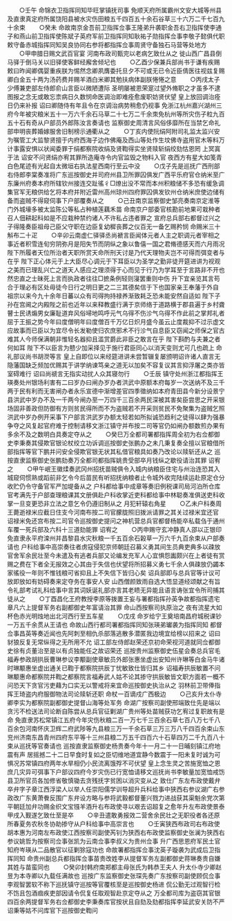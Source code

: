 <!-- { "loadSidebar": true } -->
　　○壬午  命锦衣卫指挥同知毕旺掌镇抚司事  免顺天府所属霸州文安大城等州县及直隶真定府所属饶阳县被水灾伤田粮五千四百五十余石谷草三十六万二千七百九十余束
　　○癸未  命故南京金吾前卫指挥佥事王隆弟升袭职金吾右卫指挥使李通子和燕山前卫指挥使陈斌子英府军前卫指挥同知耿祐子勋指挥佥事李敬子懿俱代职  敕守备赤城指挥同知吴良协同右参将都指挥佥事周贤守备独石马营等处地方
　　○甲申腊日赐文武百官宴  河南布政司甄完以老病乞致仕从之  徙山西广昌县倒马驿于倒马关以旧驿使客鲜经廨舍倾圮也
　　○乙酉少保兼兵部尚书于谦有疾赐  敕曰昨闻卿偶婴重疾朕为惕然念卿夙膺委托旦夕不可或无已令近臣倩医往视兹复赐卿白金五十两为汤药费并赐羊酒白米卿其勉扶病体副朕惓惓之意
　　○丙戌太子少傅兼吏部左侍郎俞山言臣以微陋遭际  圣明屡被恩荣寔过望外脩职之才虽多不逮图报之念无或敢忘柰病日久数悯命医调治即难痊愈废职妨贤伏望  皇上放回调治痊日仍来补报  诏曰卿随侍有年且令在京调治病势稍愈仍视事  免浙江杭州嘉兴湖州三府今年被灾粮米五十一万六千余石马草二十七万二千余朿免杭州等所灾伤子粒九百五十石有奇从户部员外郎陈汝言奏请也  监察御史周清言风俗侈靡所在当禁乞命礼部申明丧葬婚嫁服舍旧制榜示通衢从之
　　○丁亥内使阮绢阿附司礼监太监兴安为嘱管工大监黎贤擅于内府西海子边作佛庵及西山等处作生坟佛寺盗用官木等料万计事露安惧以状闻委罪于绢都察院收绢及贤鞫得实坐贤赎斩绢绞劾怙恩罔  上冥寘于法  诏安不问贤绢亦宥其罪所造庵寺令内官监毁之物料入官  夜西方有星大如笺青白色尾迹有光起自太微垣右执法星西南行至云中没
　　○戊子先是巡抚广西刑部右侍郎李棠奏准将广东巡按御史并司府州县卫所罪囚俱发广西平乐府官仓纳米至广东廉州府奏本府所辖钦州接连交趾徭彳□燎出没不常而本州积粮储不多恐有缓急调集官军无粮供给乞将本府并附近雷州高州琼州四府罪囚俱发钦州仓纳米庶使边储有备而盗贼不得窥伺事下户部覆奏从之
　　○己丑南京监察御史邹亮奏南京定淮等门外城壕多被太监陈公等私占种植莲藕禾苗  命南京户部委官核勘前地果可栽种者召人佃耕起科如是不应栽种禁约诸人不许私占违者罪之  宣府总兵部右都督过兴之子得隆奏臣祖母己臣父守职在边臣复幼穉丧葬之仪百无一备乞赐矜悯  命赐米三十斛布二十疋
　　○辛卯云南虚仁驿驿丞尚褫言臣闻体元者人主之职调元者宰相之事近者积雪连旬穷阴弥月是阳失节而阴纵之象以鲁僖一国之君脩德感天而六月雨况  陛下所履者天位所治者天职所赏天命所刑天讨是乃代天理物夫岂不可得而弭变者与在乎  陛下正心体元于上大臣尽心调元于下耳臣以为圣学之勤非徒开筵进讲为视观之美而已理乱兴亡之道天人感应之理须得于心而见于行乃为学耳至于言路非不开也然忠直之士昧死上言而执政者往往□摭条例轻则寖罢重则中伤  升下宜亲览其言苟合于理必有区处毋徒今日行之明日更之二三其德矣信于下也国家亲王奉藩于外自  祖宗以来今九十余年日蕃以众有司得拘持禄养渐致耗乏恐未能安然自适如  陛下子孙在宫阃之内殿陛之前也近年以来释教盛行满于京师络于道路横于郡县遍于乡村聋瞽士民诱煽男女廉耻道弃风俗埽地鸣呼元气乌得不伤沴气乌得不作此前之掌邦礼者屈于王振之势今年曰度僧明年曰度僧百千万亿日炽月盛今虽云止度裁抑不过示虚文应故事而已臣以为宜尽令长发勒使归农庶邪术不行沴气自息臣又窃闻之师保之官古难其人今师保满朝非惟轻名器抑且滥赏爵此非臣之敢言在乎  陛下斟酌与夫兼之者何如耳  陛下不以臣言为戆少加采择见于施行君臣同心以消天变则尤可几也疏上  命礼部议尚书胡濙等言  皇上自即位以来经筵进讲未尝暂辍复屡颁明诏许诸人直言无隐藩国缺乏频加优赐其于讲学纳谏笃亲之道无以加矣不容复议其言抑浮屠之类亦皆室碍难行  诏曰尚禠言无指实动扰人众其寝勿行
　　○壬辰  镇守处州浙江都指挥王瑛奏处州银场利害有二曰岁办曰闸办岁办者洪武中原额本府每岁一次送纳不及三千两于民有利而无害闸办者永乐宣德中渐增差官四季徵纳如本府青田县今新分设景宁县洪武中岁办不及一千两今闸办至一万四千三百余两民深被其害矣臣尝思之开采银场固非善政但防御有方则贫民得所而不为盗贼若不开采则贫民不免聚集为盗贼乞照洪武中岁办例开采事下户部言洪武岁办额太轻若如所拟诚恐趋利之徒得以肆为强暴争夺之风复起官府难于控制请移文浙江镇守并布按二司等官仍如闸办额数煎办果有多余不及之数明白具奏定夺从之
　　○癸巳万全都司署都指挥周全初为右佥都御史李秉奏其侵欺官银论杖绞立功诉调巡按御史张鹏办之未几秉复奏全擅以官粮借所部指挥等官下鹏并问安全侵欺官银无状其私借官粮具如奏乃改论以赎斩还从之  巡按直隶监察御史张鹏劾奏万全都司都指挥姚贵受部卒月钱纵之歇役请治其罪  诏宥之
　　○甲午岷王徽煣奏武冈州招抚苗贼俱令入城内纳粮臣住宅与州治连恐其入城窥伺惯熟或蹈前非乞令今后苗民有听招抚纳粮者止令城外收完陆续运赴原定仓分收贮仍令守备官军严加堤备从之  户科都给事中成章等奏旧例税课司局河泊所仓库官考满先于户部查理粮课其文册俱赴户科收掌近吏科都给事中林聪奏准俱送吏科收掌一旦变更恐非立法之意乞令仍遵旧制从之  月犯轩辕右角星
　　○乙未户科奏周王薨逝禄米应截日住支今河南布按二司官朦胧照旧拨派请罪之其关过禄米宜还官  诏禄米免还宫布按二司官令巡按御史提问之神机营总兵官都督杨能卒私载刍于通州车覆一死兵部及六科十三道劾能罪  诏宥之
　　○丙申赐守玄冲静真人邵以正银印  免直隶永平府滦州并昌黎县水灾秋粮一千五百余石榖草一万六千九百余束从户部奏请也  户科给事中高崇奏往者虏寇侵犯京师朝廷召募义勇其间生员典吏典多以疎放官舍军余民壮至今未遣及有逃者兵部又论编发充军人心宜惧怨讟颇兴在上者徒有赏赐之费在下者全无报效之心其由于失信也伏望将所招募义勇七千余人俱疎放仍蠲本家徭役一年则不惟钱粮可省抑且上不失信下皆归心矣  诏兵部即与总兵官等计议可放即放如有妨碍奏来定夺务在事安人安  山西僧颜致雨自选大悟显道经颂献之有旨令礼部考试礼科给事中言其词妖诞礼部亦言其老瞆无异能且语言诪张宜令所司捕其徒从之
　　○丁酉昌化王府教授李原等拨置王妄与署都指挥孙英争故都指挥遗宅章凡六上提督军务右副都御史年富请治其罪  命山西按察司执原治之  夜有流星大如杯色赤光明烛地出北河西行至五车星
　　○戊戌  命岁给宁王奠培南昌府城税课钞一万五千余贯从王请也  命故山西行都司署都指挥同知张瑛弟瓛袭为指挥同知  都督佥事昌英等奏近闻也先阿刺至相仇杀部落逃散多潜匿我边境宜给榜以招来之  诏曰豺狼反复无常纵得之无所用不允  诏工部左侍郎赵荣还京初命荣视河道就同佥都御史徐有贞董治至是以有贞独能任之故诏荣还  巡按贵州监察御史伍星会奏总兵官毛福寿参政胡拱辰曹琳参议李颙副使章敏员外郎张惠坐虚出安知州许琳等白金马牛诸时琳颙惠坐虚出通关已鞫于都察院拱辰丁忧敏致仕皆归其乡  诏福寿拱辰敏置不问琳颙惠命都察院并鞫之都察院言福寿武人姑不论其掺守拱辰敏皆文职方面若一概不问恐天下贪官污吏藉为口实无以警戒将来宜命巡按御史执治从之  羽林前卫带俸指挥王琦盗内府服御物法司论赎斩还职  命杖一百谪戍广西极边
　　○己亥升太仆寺卿李实为都察院副都御史提督山海等处军务  命湖广按察司副使邢端致仕先是端以贪污不检送法司论断自陈尝从总兵官征剿湖广贵州等处苗贼获功乞宥过复职故有是命  免直隶苏松常镇江五府今年灾伤秋粮二百一万七千三百余石草七百八万七千八百余包河南怀庆卫辉二府武陟等九县粮三万一千余石草三万三万八千四百余束山东兖州济南东昌青州四府东平等十三州县粮二万五千四百六十石草四万二千九百八十束从巡抚等官奏请也  巡按直隶监察御史杨贵奏今年十一月二十一日晡刻镇江府地震有声  居摇撼二十二日早食时复如之臣切维地道宜静今数震于一阳未复时诚为可惧况苏常镇四府两年水旱相仍小民流离饿殍不可伏望  皇上念生灵之苦施宽恤之恩庶几灾异可弭事下户部议四府今岁灾伤已行宽恤请移文巡抚尚书李敏量加宽恤戒饬县卫所官员各加修省敬慎锄去贪残抚字贫困以消灾变从之  致仕广东左布政使戴弁卒弁字子章江西浮梁人以举人任崇阳儒学训导超升兵科给事中狭西右参议湖广右参政改广东黄萧餋反围广东弁设方略与参将武毅都督董兴戮力进战获其渠魁余党次第平朝廷加弁功赐金织文宝镪羊酒升右布政使寻以艰去诏超复之愈年升左布政使景泰甲戌入觐遂乞致仕至是卒
　　○辛丑遣敢勇报效二营舍余民壮之无职役者各还原所春夏务农秋冬协助掺守从户科给事中高崇言也
　　○壬寅狭西布政司右布政使胡本惠为河南左布政使江西按察司副使芮钊为狭西右布政使监察御史张澜为狭西右参议姚哲为按察司佥事张凯为云南佥事李叔义为贵州佥事  升广西思恩府军民土官知府岑瑛从二品散官以征剿狳寇功也  命故署都指挥佥事沈英子璇袭为武成后卫指挥同知  命贵州副总兵都指挥佥事苗贵改姓李从提督军务左副都御史蒋琳奏贵自嫌其姓与苗蛮同也
　　○癸卯封韩府南郑都主母张氏为韩恭王夫人  升太仆寺少卿赵昱为本寺卿以九载任满故也  巡按广东监察御史张琛先奏广东按察司副使顾侃佥事李观智罢软不称下巡抚镇守巡按等官覆核至是巡按御史杨进  侃公勤无过观智行检不饬且包酒痼疾吏部因请令侃复任取观智赴京定夺从之  万全都司库为盗窃其官银四百余两提督军务右佥都御史李秉奏库官按状且自劾及劾都指挥李延武安关防不严  诏秉等姑不问库官下巡按御史鞫问
